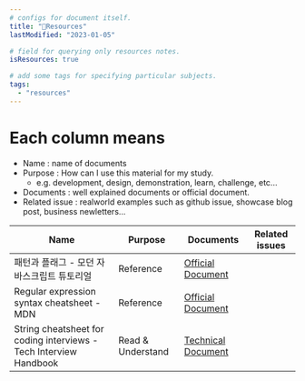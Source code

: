 ```yaml
---
# configs for document itself.
title: "🚚Resources"
lastModified: "2023-01-05"

# field for querying only resources notes.
isResources: true

# add some tags for specifying particular subjects.
tags:
  - "resources"
---
```

# Each column means
- Name : name of documents
- Purpose : How can I use this material for my study.
	- e.g. development, design, demonstration, learn, challenge, etc...
- Documents : well explained documents or official document.
- Related issue : realworld examples such as github issue, showcase blog post, business newletters...

| Name                                       | Purpose           | Documents                                                                                                         | Related issues |
| ------------------------------------------ | ----------------- | ----------------------------------------------------------------------------------------------------------------- | -------------- |
| 패턴과 플래그 - 모던 자바스크립트 튜토리얼 | Reference         | [Official Document](https://ko.javascript.info/regexp-introduction)                                               |                |
| Regular expression syntax cheatsheet - MDN | Reference         | [Official Document](https://developer.mozilla.org/en-US/docs/Web/JavaScript/Guide/Regular_Expressions/Cheatsheet) |                |
| String cheatsheet for coding interviews - Tech Interview Handbook                                           | Read & Understand | [Technical Document](https://www.techinterviewhandbook.org/algorithms/string/)                                    |                |
